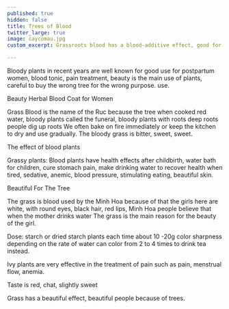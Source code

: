 ```yaml
---
published: true
hidden: false
title: Trees of Blood
twitter_large: true
image: caycomau.jpg
custom_excerpt: Grassroots blood has a blood-additive effect, good for postpartum women, healing pain, good sleep well.

---
```


Bloody plants in recent years are well known for good use for postpartum women, blood tonic, pain treatment, beauty is the main use of plants, careful to buy the wrong tree for the wrong purpose. use.

Beauty Herbal Blood Coat for Women

Grass Blood is the name of the Ruc because the tree when cooked red water, bloody plants called the funeral, bloody plants with roots deep roots people dig up roots We often bake on fire immediately or keep the kitchen to dry and use gradually. The bloody grass is bitter, sweet, sweet.

The effect of blood plants

Grassy plants: Blood plants have health effects after childbirth, water bath for children, cure stomach pain, make drinking water to recover health when tired, sedative, anemic, blood pressure, stimulating eating, beautiful skin.

Beautiful For The Tree

The grass is blood used by the Minh Hoa because of that the girls here are white, with round eyes, black hair, red lips, Minh Hoa people believe that when the mother drinks water The grass is the main reason for the beauty of the girl.

Dose: starch or dried starch plants each time about 10 -20g color sharpness depending on the rate of water can color from 2 to 4 times to drink tea instead.

Ivy plants are very effective in the treatment of pain such as pain, menstrual flow, anemia.

Taste is red, chat, slightly sweet

Grass has a beautiful effect, beautiful people because of trees.